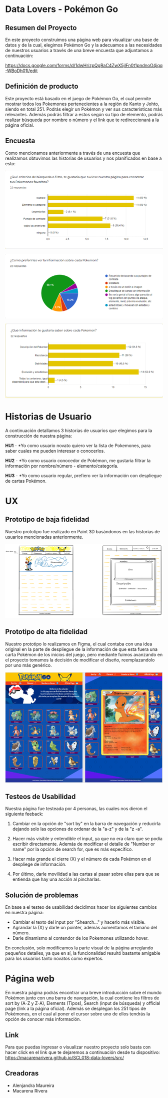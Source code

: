 # Data Lovers - Pokémon Go

## Resumen del Proyecto

En este proyecto construimos una página web para visualizar una base de datos y de la cual, elegimos Pokémon Go y la adecuamos a las necesidades de nuestros usuarios a través de una breve encuesta que adjuntamos a continuación:

https://docs.google.com/forms/d/1dwHrizpQgRaC4ZwX5jlFn0t1pndnoO4jqq-WBoDh01I/edit



## Definición de producto

Este proyecto está basado en el juego de Pokémon Go, el cual permite mostrar todos los Pokemones pertenecientes a la región de Kanto y Johto, siendo en total 251.
Podrás elegir un Pokémon y ver sus características más relevantes. Además podrás filtrar a estos según su tipo de elemento, podrás realizar búsqueda por nombre o número y el link que te redireccionará a la página oficial.


## Encuesta

Como mencionamos anteriormente a través de una encuesta que realizamos obtuvimos las historias de usuarios y nos planificados en base a esto:

![](src/data/imagenes/Criteriosdebusqueda.png)

![](src/data/imagenes/informaciondepokemon.png)

![](src/data/imagenes/informacionporsaber.png)



# Historias de Usuario

A continuación detallamos 3 historias de usuarios que elegimos para la construcción de nuestra página:

**HU1** - *Yo como usuario novato quiero ver la lista de Pokemones, para saber cuales me pueden interesar o conocerlos.

**HU2** - *Yo como usuario conocedor de Pokémon, me gustaría filtrar la información por nombre/número - elemento/categoría.

**HU3** - *Yo como usuario regular, prefiero ver la información con despliegue de cartas Pokémon.


# UX


## Prototipo de baja fidelidad

Nuestro prototipo fue realizado en Paint 3D basándonos en las historias de usuarios mencionadas anteriormente.

![](src/data/imagenes/prototipobf.png)


## Prototipo de alta fidelidad

Nuestro prototipo lo realizamos en Figma, el cual contaba con una idea original en la parte de despliegue de la información de que esta fuera una carta Pokémon de los inicios del juego, pero mediante fuimos avanzando en el proyecto tomamos la decisión de modificar el diseño, reemplazandolo por uno más genérico.

![](src/data/imagenes/prototipoaf.png)



## Testeos de Usabilidad

Nuestra página fue testeada por 4 personas, las cuales nos dieron el siguiente feeback:

1. Cambiar en la opción de "sort by" en la barra de navegación y reducirla dejando solo las opciones de ordenar de la "a-z" y de la "z -a".

2. Hacer más visible y entendible el input, ya que no era claro que se podía escribir directamente. Además de modificar el detalle de "Number or name" por la opción de search for, que es más específico.

3. Hacer más grande el cierre (X) y el número de cada Pokémon en el despliege de información.

4. Por último, darle movilidad a las cartas al pasar sobre ellas para que se entienda que hay una acción al pincharlas.


## Solución de problemas

En base a el testeo de usabilidad decidimos hacer los siguientes cambios en nuestra página:

 - Cambiar el texto del input por "Shearch..." y hacerlo más visible.
 - Agrandar la (X) y darle un pointer, además aumentamos el tamaño del número.
 - Darle dinamismo al contendor de los Pokemones utilizando hover.

 En conclusión, solo modificamos la parte visual de la página arreglando pequeños detalles, ya que en sí, la funcionalidad resultó bastante amigable para los usuarios tanto novatos como expertos.


 # Página web

 En nuestra página podrás encontrar una breve introducción sobre el mundo Pokémon junto con una barra de navegación, la cual contiene los filtros de sort by (A-Z y Z-A), Elements (Tipos), Search (input de búsqueda) y official page (link a la página oficial). Además se desplegan los 251 tipos de Pokémones, en el cual al poner el cursor sobre uno de ellos tendrás la opción de conocer más información.


## Link

Para que puedas ingresar o visualizar nuestro proyecto solo basta con hacer click en el link que te dejaremos a continuación desde tu dispositivo:
https://macarenarivera.github.io/SCL018-data-lovers/src/


## Creadoras

* Alenjandra Maureira
* Macarena Rivera


















